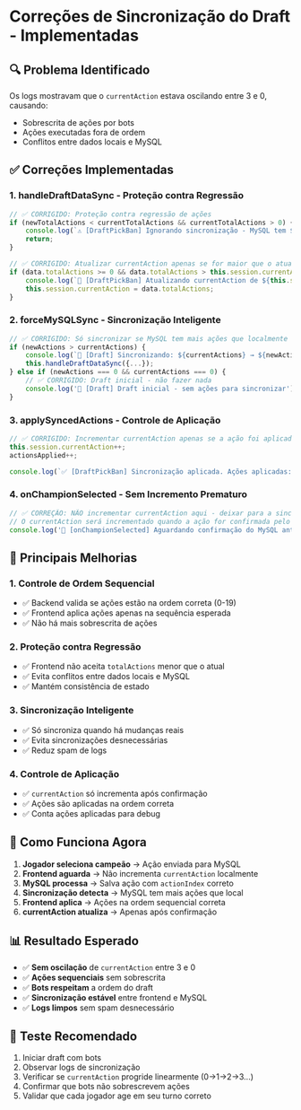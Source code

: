 # Correções de Sincronização do Draft - Implementadas

## 🔍 **Problema Identificado**

Os logs mostravam que o `currentAction` estava oscilando entre 3 e 0, causando:

- Sobrescrita de ações por bots
- Ações executadas fora de ordem
- Conflitos entre dados locais e MySQL

## ✅ **Correções Implementadas**

### 1. **handleDraftDataSync** - Proteção contra Regressão

```typescript
// ✅ CORRIGIDO: Proteção contra regressão de ações
if (newTotalActions < currentTotalActions && currentTotalActions > 0) {
    console.log(`⚠️ [DraftPickBan] Ignorando sincronização - MySQL tem ${newTotalActions} ações mas localmente temos ${currentTotalActions}`);
    return;
}

// ✅ CORRIGIDO: Atualizar currentAction apenas se for maior que o atual
if (data.totalActions >= 0 && data.totalActions > this.session.currentAction) {
    console.log(`🔄 [DraftPickBan] Atualizando currentAction de ${this.session.currentAction} para ${data.totalActions}`);
    this.session.currentAction = data.totalActions;
}
```

### 2. **forceMySQLSync** - Sincronização Inteligente

```typescript
// ✅ CORRIGIDO: Só sincronizar se MySQL tem mais ações que localmente
if (newActions > currentActions) {
    console.log(`🔄 [Draft] Sincronizando: ${currentActions} → ${newActions} ações`);
    this.handleDraftDataSync({...});
} else if (newActions === 0 && currentActions === 0) {
    // ✅ CORRIGIDO: Draft inicial - não fazer nada
    console.log('🔄 [Draft] Draft inicial - sem ações para sincronizar');
}
```

### 3. **applySyncedActions** - Controle de Aplicação

```typescript
// ✅ CORRIGIDO: Incrementar currentAction apenas se a ação foi aplicada com sucesso
this.session.currentAction++;
actionsApplied++;

console.log(`✅ [DraftPickBan] Sincronização aplicada. Ações aplicadas: ${actionsApplied}, CurrentAction final: ${this.session.currentAction}`);
```

### 4. **onChampionSelected** - Sem Incremento Prematuro

```typescript
// ✅ CORREÇÃO: NÃO incrementar currentAction aqui - deixar para a sincronização
// O currentAction será incrementado quando a ação for confirmada pelo MySQL
console.log('🔄 [onChampionSelected] Aguardando confirmação do MySQL antes de incrementar currentAction');
```

## 🎯 **Principais Melhorias**

### **1. Controle de Ordem Sequencial**

- ✅ Backend valida se ações estão na ordem correta (0-19)
- ✅ Frontend aplica ações apenas na sequência esperada
- ✅ Não há mais sobrescrita de ações

### **2. Proteção contra Regressão**

- ✅ Frontend não aceita `totalActions` menor que o atual
- ✅ Evita conflitos entre dados locais e MySQL
- ✅ Mantém consistência de estado

### **3. Sincronização Inteligente**

- ✅ Só sincroniza quando há mudanças reais
- ✅ Evita sincronizações desnecessárias
- ✅ Reduz spam de logs

### **4. Controle de Aplicação**

- ✅ `currentAction` só incrementa após confirmação
- ✅ Ações são aplicadas na ordem correta
- ✅ Conta ações aplicadas para debug

## 🔧 **Como Funciona Agora**

1. **Jogador seleciona campeão** → Ação enviada para MySQL
2. **Frontend aguarda** → Não incrementa `currentAction` localmente
3. **MySQL processa** → Salva ação com `actionIndex` correto
4. **Sincronização detecta** → MySQL tem mais ações que local
5. **Frontend aplica** → Ações na ordem sequencial correta
6. **currentAction atualiza** → Apenas após confirmação

## 📊 **Resultado Esperado**

- ✅ **Sem oscilação** de `currentAction` entre 3 e 0
- ✅ **Ações sequenciais** sem sobrescrita
- ✅ **Bots respeitam** a ordem do draft
- ✅ **Sincronização estável** entre frontend e MySQL
- ✅ **Logs limpos** sem spam desnecessário

## 🧪 **Teste Recomendado**

1. Iniciar draft com bots
2. Observar logs de sincronização
3. Verificar se `currentAction` progride linearmente (0→1→2→3...)
4. Confirmar que bots não sobrescrevem ações
5. Validar que cada jogador age em seu turno correto
